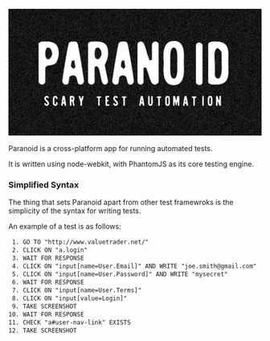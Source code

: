 ![PARANOID](https://raw.githubusercontent.com/sdesalas/paranoid/master/design/logo.512x256.png)

Paranoid is a cross-platform app for running automated tests.

It is written using node-webkit, with PhantomJS as its core testing engine.

### Simplified Syntax

The thing that sets Paranoid apart from other test framewroks is the simplicity of the syntax for writing tests. 

An example of a test is as follows:

```
 1. GO TO "http://www.valuetrader.net/"
 2. CLICK ON "a.login"
 3. WAIT FOR RESPONSE
 4. CLICK ON "input[name=User.Email]" AND WRITE "joe.smith@gmail.com"
 5. CLICK ON "input[name=User.Password]" AND WRITE "mysecret"
 6. WAIT FOR RESPONSE
 7. CLICK ON "input[name=User.Terms]"
 8. CLICK ON "input[value=Login]"
 9. TAKE SCREENSHOT
10. WAIT FOR RESPONSE
11. CHECK "a#user-nav-link" EXISTS
12. TAKE SCREENSHOT
```
